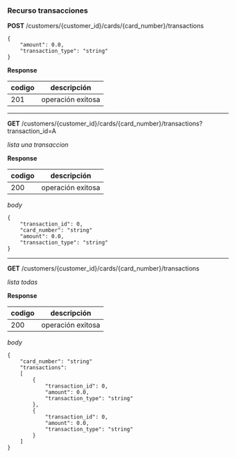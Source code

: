 ### Recurso transacciones

**POST** /customers/{customer_id}/cards/{card_number}/transactions

```
{
    "amount": 0.0,
    "transaction_type": "string"
}
```

**Response**

| codigo      | descripción       |
|-------------|-------------------|
| 201         | operación exitosa |


----

**GET** /customers/{customer_id}/cards/{card_number}/transactions?transaction_id=A

*lista una transaccion*


**Response**

| codigo      | descripción       |
|-------------|-------------------|
| 200         | operación exitosa |

*body*
```
{
    "transaction_id": 0,
    "card_number": "string"
    "amount": 0.0,
    "transaction_type": "string"
}
```


----

**GET** /customers/{customer_id}/cards/{card_number}/transactions

*lista todas*

**Response**

| codigo      | descripción       |
|-------------|-------------------|
| 200         | operación exitosa |

*body*
```
{
    "card_number": "string"
    "transactions":
    [
        {
            "transaction_id": 0,
            "amount": 0.0,
            "transaction_type": "string"
        },
        {
            "transaction_id": 0,
            "amount": 0.0,
            "transaction_type": "string"
        }
    ]
}
```